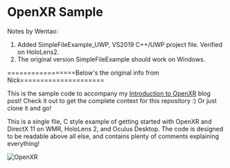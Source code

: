 # OpenXR Sample

Notes by Wentao:
1. Added SimpleFileExample_UWP, VS2019 C++/UWP project file. Verified on HoloLens2.
2. The original version SimpleFileExample should work on Windows.

=================Below's the original info from Nick=====================

This is the sample code to accompany my [Introduction to OpenXR](https://playdeck.net/blog/introduction-to-openxr) blog post! Check it out to get the complete context for this repository :) Or just clone it and go!

This is a single file, C style example of getting started with OpenXR and DirectX 11 on WMR, HoloLens 2, and Oculus Desktop. The code is designed to be readable above all else, and contains plenty of comments explaining everything!

![OpenXR](Docs/OpenXRIntro.gif)

